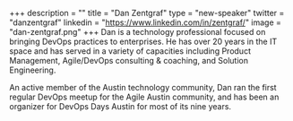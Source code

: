 +++
description = ""
title = "Dan Zentgraf"
type = "new-speaker"
twitter = "danzentgraf"
linkedin = "https://www.linkedin.com/in/zentgraf/"
image = "dan-zentgraf.png"
+++
Dan is a technology professional focused on bringing DevOps practices to enterprises. He has over 20 years in the IT space and has served in a variety of capacities including Product Management, Agile/DevOps consulting & coaching, and Solution Engineering.
 
An active member of the Austin technology community, Dan ran the first regular DevOps meetup for the Agile Austin community, and has been an organizer for DevOps Days Austin for most of its nine years.